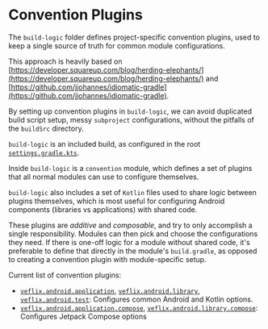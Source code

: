 # Convention Plugins

The `build-logic` folder defines project-specific convention plugins, used to keep a single
source of truth for common module configurations.

This approach is heavily based on
[https://developer.squareup.com/blog/herding-elephants/](https://developer.squareup.com/blog/herding-elephants/)
and
[https://github.com/jjohannes/idiomatic-gradle](https://github.com/jjohannes/idiomatic-gradle).

By setting up convention plugins in `build-logic`, we can avoid duplicated build script setup,
messy `subproject` configurations, without the pitfalls of the `buildSrc` directory.

`build-logic` is an included build, as configured in the root
[`settings.gradle.kts`](../settings.gradle.kts).

Inside `build-logic` is a `convention` module, which defines a set of plugins that all normal
modules can use to configure themselves.

`build-logic` also includes a set of `Kotlin` files used to share logic between plugins themselves,
which is most useful for configuring Android components (libraries vs applications) with shared
code.

These plugins are *additive* and *composable*, and try to only accomplish a single responsibility.
Modules can then pick and choose the configurations they need.
If there is one-off logic for a module without shared code, it's preferable to define that directly
in the module's `build.gradle`, as opposed to creating a convention plugin with module-specific
setup.

Current list of convention plugins:

- [`veflix.android.application`](convention/src/main/kotlin/AndroidApplicationConventionPlugin.kt),
  [`veflix.android.library`](convention/src/main/kotlin/AndroidLibraryConventionPlugin.kt),
  [`veflix.android.test`](convention/src/main/kotlin/AndroidTestConventionPlugin.kt):
  Configures common Android and Kotlin options.
- [`veflix.android.application.compose`](convention/src/main/kotlin/AndroidApplicationComposeConventionPlugin.kt),
  [`veflix.android.library.compose`](convention/src/main/kotlin/AndroidLibraryComposeConventionPlugin.kt):
  Configures Jetpack Compose options
